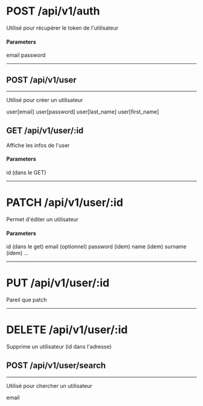 # POST	/api/v1/auth
Utilisé pour récupérer le token de l'utilisateur
#### Parameters

email
password

---

## POST	/api/v1/user
---
Utilisé pour créer un utilisateur

user[email]
user[password]
user[last_name]
user[first_name]

## GET	/api/v1/user/:id
Affiche les infos de l'user
#### Parameters
id (dans le GET)

---


# PATCH	/api/v1/user/:id
Permet d'éditer un utilisateur
#### Parameters
id (dans le get)
email (optionnel)
password (idem)
name (idem)
surname (idem)
...

---

# PUT	/api/v1/user/:id
Pareil que patch

---
# DELETE	/api/v1/user/:id
Supprime un utilisateur (id dans l'adresse)

## POST	/api/v1/user/search
---
Utilisé pour chercher un utilisateur

email
